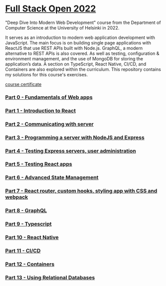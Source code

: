# [Full Stack Open 2022](https://fullstackopen.com/en/)

"Deep Dive Into Modern Web Development" course from the Department of Computer Science at the University of Helsinki in 2022.

It serves as an introduction to modern web application development with JavaScript. The main focus is on building single page applications with ReactJS that use REST APIs built with Node.js. GraphQL, a modern alternative to REST APIs is also covered. As well as testing, configuration & environment management, and the use of MongoDB for storing the application’s data. A section on TypeScript, React Native, CI/CD, and Containers are also explored within the curriculum. This repository contains my solutions for this course's exercises.

[course certificate](https://studies.cs.helsinki.fi/stats/api/certificate/fullstackopen/en/b4672aa3d87eb51e12f371a4542c17b6)

### [Part 0 - Fundamentals of Web apps](./part0)

### [Part 1 - Introduction to React](./part1)

### [Part 2 - Communicating with server](./part2)

### [Part 3 - Programming a server with NodeJS and Express](./part3)

### [Part 4 - Testing Express servers, user administration](./part4)

### [Part 5 - Testing React apps](./part5)

### [Part 6 - Advanced State Management](./part6)

### [Part 7 - React router, custom hooks, styling app with CSS and webpack](./part7)

### [Part 8 - GraphQL](./part8)

### [Part 9 - Typescript](./part9)

### [Part 10 - React Native](./part10)

### [Part 11 - CI/CD](./part11)

### [Part 12 - Containers](./part12)

### [Part 13 - Using Relational Databases](./part13)
